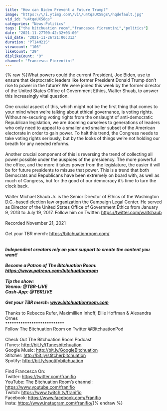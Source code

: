 ```yaml
---
title: "How can Biden Prevent a Future Trump?"
image: "https:\/\/i.ytimg.com\/vi\/u4tqaUXS8gs\/hqdefault.jpg"
vid_id: "u4tqaUXS8gs"
categories: "News-Politics"
tags: ["the bitchuation room","francesca fiorentini","politics"]
date: "2021-11-27T00:42:32+03:00"
vid_date: "2021-11-26T21:00:31Z"
duration: "PT14M21S"
viewcount: "106"
likeCount: "29"
dislikeCount: "0"
channel: "Francesca Fiorentini"
---
```

{% raw %}What powers could the current President, Joe Biden, use to ensure that kleptocratic leaders like former President Donald Trump don’t rise to power in the future? We were joined this week by the former director of the United States Office of Government Ethics, Walter Shuab, to answer this increasingly vital question.<br /><br />One crucial aspect of this, which might not be the first thing that comes to your mind when we’re talking about ethical governance, is voting rights. Without re-securing voting rights from the onslaught of anti-democratic Republican legislation, we are dooming ourselves to generations of leaders who only need to appeal to a smaller and smaller subset of the American electorate in order to gain power. To halt this trend, the Congress needs to take voting rights seriously, but by the looks of things we’re not holding our breath for any needed reforms. <br /><br />Another crucial component of this is reversing the trend of collecting all power possible under the auspices of the presidency. The more powerful the office, and the more it takes power from the legislature, the easier it will be for future presidents to misuse that power. This is a trend that both Democrats and Republicans have been extremely on board with, as well as much of Congress, but for the good of our democracy it’s time to turn the clock back.<br /><br />Walter Michael Shaub Jr. is the Senior Director of Ethics of the Washington D.C.-based election law organization the Campaign Legal Center. He served as Director of the United States Office of Government Ethics from January 9, 2013 to July 19, 2017. Follow him on Twitter: <a rel="nofollow" target="blank" href="https://twitter.com/waltshaub">https://twitter.com/waltshaub</a><br /><br />Recorded November 21, 2021<br /><br />Get your TBR merch: <a rel="nofollow" target="blank" href="https://bitchuationroom.com/">https://bitchuationroom.com/</a><br /><br />***************************<br />Independent creators rely on your support to create the content you want! <br /><br />Become a Patron of The Bitchuation Room:<br /><a rel="nofollow" target="blank" href="https://www.patreon.com/bitchuationroom">https://www.patreon.com/bitchuationroom</a><br /><br />Tip the show:<br />Venmo: @TBR-LIVE<br />Cash-App: @TBRLIVE<br /><br />Get your TBR merch: www.bitchuationroom.com<br />***************************<br />Thanks to Rebecca Rufer, Maximillien Inhoff, Ellie Hoffman &amp; Alexandra Ornes<br />***************************<br />Follow The Bitchuation Room on Twitter @BitchuationPod<br /><br />Check Out The Bitchuation Room Podcast<br />iTunes: <a rel="nofollow" target="blank" href="http://bit.ly/iTunesbitchuation">http://bit.ly/iTunesbitchuation</a><br />Google Music: <a rel="nofollow" target="blank" href="http://bit.ly/GoogleBitchuation">http://bit.ly/GoogleBitchuation</a><br />Stitcher: <a rel="nofollow" target="blank" href="http://bit.ly/stitcherbitchuation">http://bit.ly/stitcherbitchuation</a><br />Spotify: <a rel="nofollow" target="blank" href="http://bit.ly/spotifybitchuation">http://bit.ly/spotifybitchuation</a><br /><br />Find Francesca On: <br />Twitter: <a rel="nofollow" target="blank" href="https://twitter.com/franifio">https://twitter.com/franifio</a> <br />YouTube: The Bitchuation Room’s channel: <a rel="nofollow" target="blank" href="https://www.youtube.com/franifio">https://www.youtube.com/franifio</a> <br />Twitch: <a rel="nofollow" target="blank" href="https://www.twitch.tv/franifio">https://www.twitch.tv/franifio</a><br />Facebook: <a rel="nofollow" target="blank" href="https://www.facebook.com/Franifio">https://www.facebook.com/Franifio</a><br />Insta: <a rel="nofollow" target="blank" href="https://www.instagram.com/franifio/">https://www.instagram.com/franifio/</a>{% endraw %}
